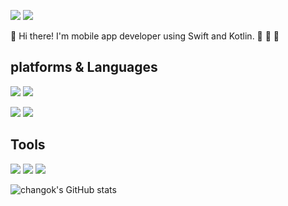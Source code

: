 <p align="left">
<img src="https://img.shields.io/badge/Blog-000000?style=flat-square&logo=Github&logoColor=white"/>
<img src="https://img.shields.io/badge/changok1989@gmail.com-000000?style=flat-square&logo=Gmail&logoColor=white"/>
</p>

👏 Hi there! I'm mobile app developer using Swift and Kotlin. 🚀 🚀 🚀

## platforms & Languages
<p align="left">
<img src="https://img.shields.io/badge/iOS-000000?style=flat-square&logo=Apple&logoColor=white"/>
<img src="https://img.shields.io/badge/Android-3DDC84?style=flat-square&logo=Android&logoColor=white"/>
</p>
<p align="left">
<img src="https://img.shields.io/badge/Swift-F05138?style=flat-square&logo=Swift&logoColor=white"/>
<img src="https://img.shields.io/badge/Kotlin-7F52FF?style=flat-square&logo=Kotlin&logoColor=white"/>
</p>

<!-- 벳지 -->
<!-- https://simpleicons.org/ -->

## Tools
<p align="left">
<img src="https://img.shields.io/badge/XCode-147EFB?style=flat-square&logo=XCode&logoColor=white"/>
<img src="https://img.shields.io/badge/AndroidStudio-3DDC84?style=flat-square&logo=AndroidStudio&logoColor=white"/>
<img src="https://img.shields.io/badge/Git-F05032?style=flat-square&logo=Git&logoColor=white"/>
</p>

<!-- github stats-->
![changok's GitHub stats](https://github-readme-stats.vercel.app/api?username=changok89&show_icons=true&theme=github_dark)

<!-- productive-box-->
<script src="https://gist.github.com/changok89/7d09a793e6292787d1d4e3e467a0d231.js"></script>